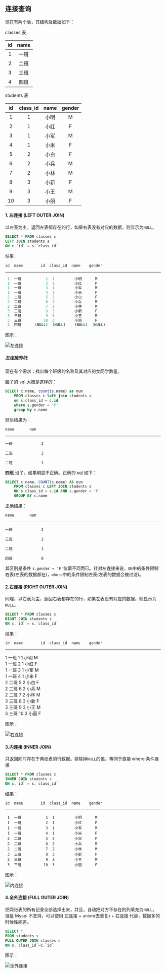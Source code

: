 ## 连接查询

现在有两个表，其结构及数据如下：

classes 表

|  id  | name |
| :--: | :--: |
|  1   | 一班 |
|  2   | 二班 |
|  3   | 三班 |
|  4   | 四班 |

students 表

|  id  | class_id | name | gender |
| :--: | :------: | :--: | :----: |
|  1   |    1     | 小明 |   M    |
|  2   |    1     | 小红 |   F    |
|  3   |    1     | 小军 |   M    |
|  4   |    1     | 小米 |   F    |
|  5   |    2     | 小白 |   F    |
|  6   |    2     | 小兵 |   M    |
|  7   |    2     | 小林 |   M    |
|  8   |    3     | 小新 |   F    |
|  9   |    3     | 小王 |   M    |
|  10  |    3     | 小丽 |   F    |



#### 1. 左连接 (LEFT OUTER JOIN)

以左表为主，返回左表都存在的行，如果右表没有对应的数据，则显示为`NULL`。

```sql
SELECT * FROM classes c
LEFT JOIN students s
ON c.`id` = s.`class_id`
```

结果：

    id  name        id  class_id  name    gender  
------  ------  ------  --------  ------  --------
```sql
 1  一班           1  1         小明      M       
 1  一班           2  1         小红      F       
 1  一班           3  1         小军      M       
 1  一班           4  1         小米      F       
 2  二班           5  2         小白      F       
 2  二班           6  2         小兵      M       
 2  二班           7  2         小林      M       
 3  三班           8  3         小新      F       
 3  三班           9  3         小王      M       
 3  三班          10  3         小丽      F       
 4  四班      (NULL)  (NULL)    (NULL)  (NULL)  
```
图示：

![左连接](https://i.loli.net/2019/11/26/PBYlozCfnL1wD7O.png)

##### 左连接的坑:

现在有个需求：找出每个班级的名称及其对应的女同学数量。

脑子的 sql 大概是这样的：

```sql
SELECT c.name, count(s.name) as num 
    FROM classes c left join students s 
    on s.class_id = c.id 
    where s.gender = 'F'
    group by c.name
```

然后结果为：

```
name       num  
```

------  --------
```
一班             2

三班             2

二班             1
```



**四班** 没了。结果明显不正确。正确的 sql 如下：

```sql
SELECT c.name, COUNT(s.name) AS num 
    FROM classes c LEFT JOIN students s 
    ON s.class_id = c.id AND s.gender = 'F'
    GROUP BY c.name
```

正确结果：

```
name       num  
```

------  --------
```
一班             2

三班             2

二班             1

四班             0
```

其区别是条件 `s.gender = 'F'`位置不同而已。针对左连接来说，`ON`中的条件限制右表(左表的数据都在)，`where`中的条件限制左表(左表的数据会被过滤)。



#### 2.右连接 (RIGHT OUTER JOIN)

同理，以右表为主，返回右表都存在的行，如果左表没有对应的数据，则显示为`NULL`。

```sql
SELECT * FROM classes c
RIGHT JOIN students s
ON c.`id` = s.`class_id`
```

结果：

    id  name        id  class_id  name    gender  
------  ------  ------  --------  ------  --------
 1  一班           1  1         小明      M       
 1  一班           2  1         小红      F       
 1  一班           3  1         小军      M       
 1  一班           4  1         小米      F       
 2  二班           5  2         小白      F       
 2  二班           6  2         小兵      M       
 2  二班           7  2         小林      M       
 3  三班           8  3         小新      F       
 3  三班           9  3         小王      M       
 3  三班          10  3         小丽      F       

图示：

![右连接](https://i.loli.net/2019/11/26/nWmU7KxDCkIzN6Y.png)

#### 3.内连接 (INNER JOIN)

只返回同时存在于两张表的行数据。排除掉`NULL`的值。等同于直接 where 条件连接

```sql
SELECT * FROM classes c
INNER JOIN students s
ON c.`id` = s.`class_id`
```

结果：

    id  name        id  class_id  name    gender  
------  ------  ------  --------  ------  --------
     1  一班           1  1         小明      M       
     1  一班           2  1         小红      F       
     1  一班           3  1         小军      M       
     1  一班           4  1         小米      F       
     2  二班           5  2         小白      F       
     2  二班           6  2         小兵      M       
     2  二班           7  2         小林      M       
     3  三班           8  3         小新      F       
     3  三班           9  3         小王      M       
     3  三班          10  3         小丽      F       
图示：

![内连接](https://i.loli.net/2019/11/26/R8OCJMBGywzIsTU.png)

#### 4.全外连接 (FULL OUTER JOIN)

把两张表的所有记录全部选择出来，并且，自动把对方不存在的列填充为`NULL`。但是 Mysql 不支持，可以使用 左连接 + union(去重复) + 右连接 代替，数据多的时候性能差。

```sql
SELECT *
FROM students s
FULL OUTER JOIN classes c
ON s.`class_id`=c.`id`
```

图示：

![全外连接](https://i.loli.net/2019/11/26/BVKrSa7G5pPAvJu.png)
